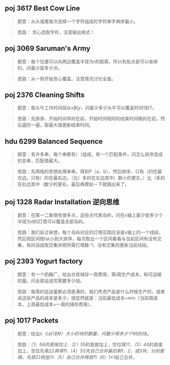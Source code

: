 ## poj 3617 Best Cow Line
>题意：从头或尾每次选择一个字符组成的字符串字典序最小。

>思路： 贪心选取字符，注意输出格式！

## poj 3069 Saruman's Army
>题意：每个位置可以向两边覆盖半径为r的距离，所以有些点是可以省掉的，问最少留多少点。

>思路：从一侧开始贪心覆盖。注意情况讨论全面。

## poj 2376 Cleaning Shifts 
>题意：每头牛工作时间段从x到y，问最少多少头牛可以覆盖时间1到T。

>思路：先排序，开始时间早的在前，开始时间相同的结束时间晚的在前，然后遍历一遍，取最大值更新结束时间。

## hdu 6299 Balanced Sequence
>题意：有许多串，每个串都有）（组成，有一个匹配条件，问怎么排序连成的总串，匹配值最大。

>思路：先用栈的思想处理单串，得到P（a，b），然后排序，只有（的在最左边，只有）的在最右边，（比）多的在左边其中）数小的更左，）比（多的在右边其中（数少的更右，最后再模拟一下就搞出来了。

## poj 1328 Radar Installation 逆向思维
>题意：在第一二象限有很多点，这些点代表岛屿，问在x轴上最少放多少个半径为d的灯塔可以覆盖全部岛屿。

>思路：我们反过来想，每个岛屿对应的灯塔范围应该是x轴上的一个线段，然后把区间按l从小到大排序，每次取出一个区间看看与当前区间有没有交集，有的话就取交集并把所需灯塔数-1，没有交集则更新当前线段。

## poj 2393 Yogurt factory
>题意：有一个奶酪厂，给出仓库储存一周费用，第i周生产成本，和可运输的量。问全部运送完需要多少钱。

>思路：每周的运送量都必须是满的，我们考虑产品是什么时候生产的，或者说这些产品的成本是多少，很显然就是：当前最低成本=min（当前周成本，上周最低成本+一周的储存费用）。

## poj 1017 Packets
>题意：给出i*i（i从1到6）大小的块的数量，问最少用多少个6*6的块。

>思路：（1）6*6的直接加上.（2）5*5的直接加上，空位填1*1，（3）4*4的直接加上，空位先填2*2再填1*1.（4）3*3先自己合并最后剩1，2，或3块，分别套路，先放2*2再放1*1.（5）自己合并再放1*1（6）1*1自己合并。
